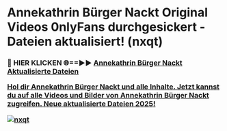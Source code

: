 # Annekathrin Bürger Nackt Original Videos 0nlyFans durchgesickert - Dateien aktualisiert! (nxqt)

<h3>🔴 HIER KLICKEN 🌐==►► <a href="https://tinyurl.com/h6vf6nb8" rel="nofollow">Annekathrin Bürger Nackt Aktualisierte Dateien

Hol dir Annekathrin Bürger Nackt und alle Inhalte. Jetzt kannst du auf alle Videos und Bilder von Annekathrin Bürger Nackt zugreifen. Neue aktualisierte Dateien 2025!

[![nxqt](https://i.imgur.com/sD4kR3V.gif)](https://tinyurl.com/h6vf6nb8)
